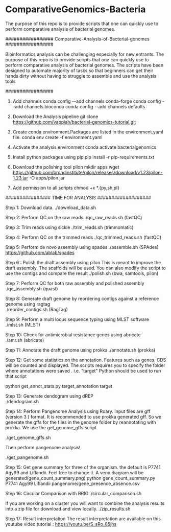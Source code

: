 # ComparativeGenomics-Bacteria
 The purpose of this repo is to provide scripts that one can quickly use to perform comparative analysis of bacterial genomes.

 #################  Comparative-Analysis-of-Bacterial-genomes  #################

Bioinformatics analysis can be challenging especially for new entrants. The purpose of this repo is to provide scripts that one can quickly use to perform comparative analysis of bacterial genomes. The scripts have been designed to automate majority of tasks so that beginners can get their hands dirty without having to struggle to assemble and use the analysis tools


#################


1. Add channels
conda config --add channels conda-forge
conda config --add channels bioconda
conda config --add channels defaults

2. Download the Analysis pipeline
git clone https://github.com/vappiah/bacterial-genomics-tutorial.git

3. Create conda environment.Packages are listed in the environment.yaml file.
conda env create -f environment.yaml

4. Activate the analysis environment
conda activate bacterialgenomics

5. Install python packages using pip
pip install -r pip-requirements.txt

6. Download the polishing tool pilon
mkdir apps
wget https://github.com/broadinstitute/pilon/releases/download/v1.23/pilon-1.23.jar -O apps/pilon.jar

7. Add permission to all scripts
chmod +x *.{py,sh,pl}

################ TIME FOR ANALYSIS ###################

Step 1: Download data.
./download_data.sh

Step 2: Perform QC on the raw reads
./qc_raw_reads.sh (fastQC)

Step 3: Trim reads using sickle
./trim_reads.sh (trimmomatic)

Step 4: Perform QC on the trimmed reads
 ./qc_trimmed_reads.sh (fastQC)

Step 5: Perform de novo assembly using spades
./assemble.sh (SPAdes)
https://github.com/ablab/spades

Step 6 : Polish the draft assembly using pilon
This is meant to improve the draft assembly. The scaffolds will be used. You can also modify the script to use the contigs and compare the result
./polish.sh (bwa, samtools, pilon)

Step 7: Perform QC for both raw assembly and polished assembly
./qc_assembly.sh (quast)

Step 8: Generate draft genome by reordering contigs against a reference genome using ragtag\
./reorder_contigs.sh (RagTag)

Step 9: Perform a multi locus sequence typing using MLST software\
./mlst.sh (MLST)

Step 10: Check for antimicrobial resistance genes using abricate\
./amr.sh (abricate)

Step 11: Annotate the draft genome using prokka
./annotate.sh (prokka)

Step 12: Get some statistics on the annotation.
Features such as genes, CDS will be counted and displayed.
The scripts requires you to specify the folder where annotations were saved . 
i.e. "target" Python should be used to run that script

python get_annot_stats.py target_annotation target

Step 13: Generate dendogram using dREP\
./dendogram.sh

Step 14: Perform Pangenome Analysis using Roary.
Input files are gff (version 3 ) format. It is recommended to use prokka generated gff.
So we generate the gffs for the files in the genome folder by reannotating with prokka.
We use the get_genome_gffs script

./get_genome_gffs.sh 

Then perform pangenome analysis\

./get_pangenome.sh

Step 15: Get gene summary for three of the organism. the default is P7741 Agy99 and Liflandii.
Feel free to change it. A venn diagram will be generated(gene_count_summary.png)
python gene_count_summary.py P7741 Agy99 Liflandii pangenome/gene_presence_absence.csv

Step 16: Circular Comparison with BRIG
 ./circular_comparison.sh

If you are working on a cluster you will want to combine the analysis results into a zip file for download and view locally. 
./zip_results.sh

Step 17: Result interpretation
The result interpretation are available on this youtube video tutorial : https://youtu.be/S_sRo_85jhs
